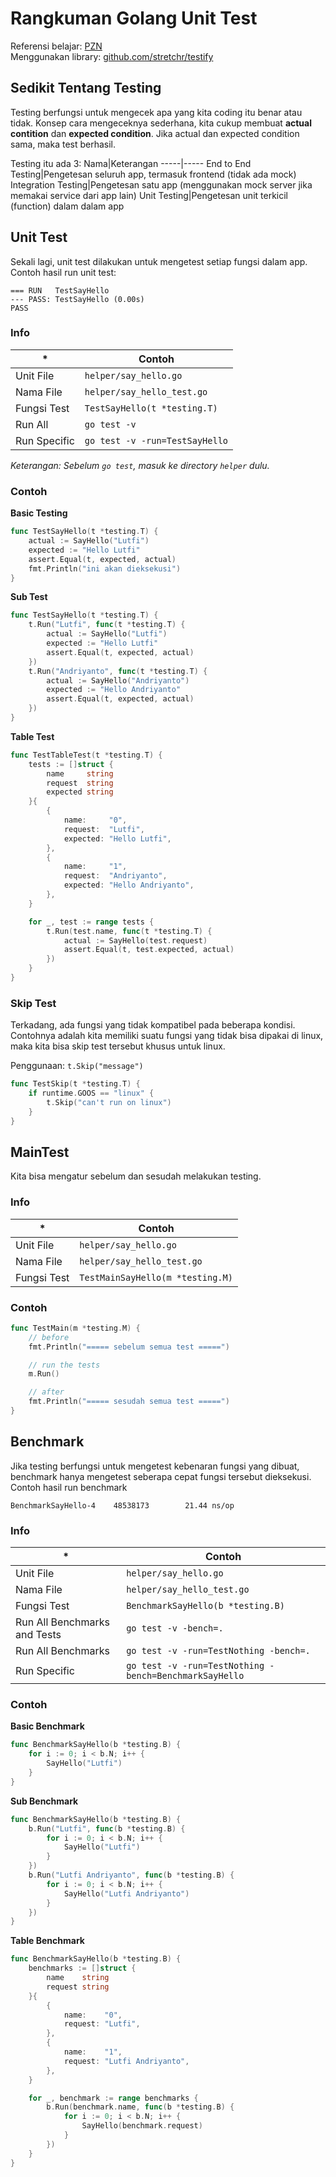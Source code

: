 # Rangkuman Golang Unit Test

Referensi belajar: [PZN](https://www.youtube.com/watch?v=t9QJPE5vwhs) \
Menggunakan library: [github.com/stretchr/testify](https://pkg.go.dev/github.com/stretchr/testify)

## Sedikit Tentang Testing

Testing berfungsi untuk mengecek apa yang kita coding itu benar atau tidak. Konsep cara mengeceknya sederhana, kita cukup membuat **actual contition** dan **expected condition**. Jika actual dan expected condition sama, maka test berhasil.

Testing itu ada 3:
Nama|Keterangan
-----|-----
End to End Testing|Pengetesan seluruh app, termasuk frontend (tidak ada mock)
Integration Testing|Pengetesan satu app (menggunakan mock server jika memakai service dari app lain)
Unit Testing|Pengetesan unit terkicil (function) dalam dalam app

## Unit Test

Sekali lagi, unit test dilakukan untuk mengetest setiap fungsi dalam app. Contoh hasil run unit test:
```
=== RUN   TestSayHello
--- PASS: TestSayHello (0.00s)
PASS
```

### Info

*|Contoh
---|---
Unit File|`helper/say_hello.go`
Nama File|`helper/say_hello_test.go`
Fungsi Test|`TestSayHello(t *testing.T)`
Run All|`go test -v`
Run Specific|`go test -v -run=TestSayHello`

*Keterangan: Sebelum `go test`, masuk ke directory `helper` dulu.*

### Contoh

**Basic Testing**
```go
func TestSayHello(t *testing.T) {
	actual := SayHello("Lutfi")
	expected := "Hello Lutfi"
	assert.Equal(t, expected, actual)
	fmt.Println("ini akan dieksekusi")
}
```

**Sub Test**
```go
func TestSayHello(t *testing.T) {
	t.Run("Lutfi", func(t *testing.T) {
		actual := SayHello("Lutfi")
		expected := "Hello Lutfi"
		assert.Equal(t, expected, actual)
	})
	t.Run("Andriyanto", func(t *testing.T) {
		actual := SayHello("Andriyanto")
		expected := "Hello Andriyanto"
		assert.Equal(t, expected, actual)
	})
}
```

**Table Test**
```go
func TestTableTest(t *testing.T) {
	tests := []struct {
		name     string
		request  string
		expected string
	}{
		{
			name:     "0",
			request:  "Lutfi",
			expected: "Hello Lutfi",
		},
		{
			name:     "1",
			request:  "Andriyanto",
			expected: "Hello Andriyanto",
		},
	}

	for _, test := range tests {
		t.Run(test.name, func(t *testing.T) {
			actual := SayHello(test.request)
			assert.Equal(t, test.expected, actual)
		})
	}
}
```

### Skip Test

Terkadang, ada fungsi yang tidak kompatibel pada beberapa kondisi. Contohnya adalah kita memiliki suatu fungsi yang tidak bisa dipakai di linux, maka kita bisa skip test tersebut khusus untuk linux.

Penggunaan: `t.Skip("message")`

```go
func TestSkip(t *testing.T) {
	if runtime.GOOS == "linux" {
		t.Skip("can't run on linux")
	}
}

```

## MainTest

Kita bisa mengatur sebelum dan sesudah melakukan testing.

### Info

*|Contoh
---|---
Unit File|`helper/say_hello.go`
Nama File|`helper/say_hello_test.go`
Fungsi Test|`TestMainSayHello(m *testing.M)`

### Contoh

```go
func TestMain(m *testing.M) {
	// before
	fmt.Println("===== sebelum semua test =====")

    // run the tests
	m.Run()

	// after
	fmt.Println("===== sesudah semua test =====")
}
```

## Benchmark

Jika testing berfungsi untuk mengetest kebenaran fungsi yang dibuat, benchmark hanya mengetest seberapa cepat fungsi tersebut dieksekusi. Contoh hasil run benchmark
```
BenchmarkSayHello-4    48538173        21.44 ns/op
```

### Info

*|Contoh
---|---
Unit File|`helper/say_hello.go`
Nama File|`helper/say_hello_test.go`
Fungsi Test|`BenchmarkSayHello(b *testing.B)`
Run All Benchmarks and Tests|`go test -v -bench=.`
Run All Benchmarks|`go test -v -run=TestNothing -bench=.`
Run Specific|`go test -v -run=TestNothing -bench=BenchmarkSayHello`

### Contoh

**Basic Benchmark**
```go
func BenchmarkSayHello(b *testing.B) {
	for i := 0; i < b.N; i++ {
		SayHello("Lutfi")
	}
}
```

**Sub Benchmark**
```go
func BenchmarkSayHello(b *testing.B) {
	b.Run("Lutfi", func(b *testing.B) {
		for i := 0; i < b.N; i++ {
			SayHello("Lutfi")
		}
	})
	b.Run("Lutfi Andriyanto", func(b *testing.B) {
		for i := 0; i < b.N; i++ {
			SayHello("Lutfi Andriyanto")
		}
	})
}
```

**Table Benchmark**
```go
func BenchmarkSayHello(b *testing.B) {
	benchmarks := []struct {
		name    string
		request string
	}{
		{
			name:    "0",
			request: "Lutfi",
		},
		{
			name:    "1",
			request: "Lutfi Andriyanto",
		},
	}

	for _, benchmark := range benchmarks {
		b.Run(benchmark.name, func(b *testing.B) {
			for i := 0; i < b.N; i++ {
				SayHello(benchmark.request)
			}
		})
	}
}
```
